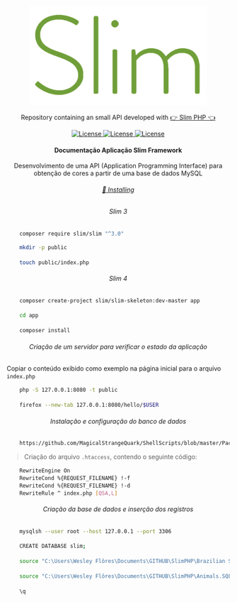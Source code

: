 <p align="center"><img src="slim-logo-10e8a194e964d89138fe6f4a2d4e9d03.png" width="400"></p>

<p align="center">Repository containing an small API developed with <a href="http://www.slimframework.com">👉 Slim PHP 👈</a></p>

<p align="center">
    <a href="#">
        <img alt="License" src="https://img.shields.io/github/license/Weavous/SlimPHP">
    </a>
    <a href="#">
        <img alt="License" src="https://img.shields.io/github/languages/count/Weavous/SlimPHP">
    </a>
    <a href="#">
        <img alt="License" src="https://img.shields.io/github/last-commit/Weavous/SlimPHP">
    </a>
</p>

<h4 align="center">Documentação Aplicação Slim Framework</h4>

<p align="center">Desenvolvimento de uma API (Application Programming Interface) para obtenção de cores a partir de uma base de dados MySQL</p<>

<h6 align="center"><a href="http://www.slimframework.com/docs/v4/start/installation.html">📜 Installing</a></h6>

<h6 align="center">Slim 3</h6>

```bash
    composer require slim/slim "^3.0"
```

```bash
    mkdir -p public

    touch public/index.php
```

<h6 align="center">Slim 4</h6>

```bash
    composer create-project slim/slim-skeleton:dev-master app

    cd app

    composer install
```

<h6 align="center">Criação de um servidor para verificar o estado da aplicação</h6>

Copiar o conteúdo exibido como exemplo na página inicial para o arquivo `index.php`

```bash
    php -S 127.0.0.1:8080 -t public

    firefox --new-tab 127.0.0.1:8080/hello/$USER
```

<h6 align="center">Instalação e configuração do banco de dados</h6>

```bash
    https://github.com/MagicalStrangeQuark/ShellScripts/blob/master/PackagesManjaro.sh
```

> Criação do arquivo `.htaccess`, contendo o seguinte código:

```bash
    RewriteEngine On
    RewriteCond %{REQUEST_FILENAME} !-f
    RewriteCond %{REQUEST_FILENAME} !-d
    RewriteRule ^ index.php [QSA,L]
```

<h6 align="center">Criação da base de dados e inserção dos registros</h6>

```bash
    mysqlsh --user root --host 127.0.0.1 --port 3306

    CREATE DATABASE slim;

    source "C:\Users\Wesley Flôres\Documents\GITHUB\SlimPHP\Brazilian States's.SQL"

    source "C:\Users\Wesley Flôres\Documents\GITHUB\SlimPHP\Animals.SQL"

    \q
```